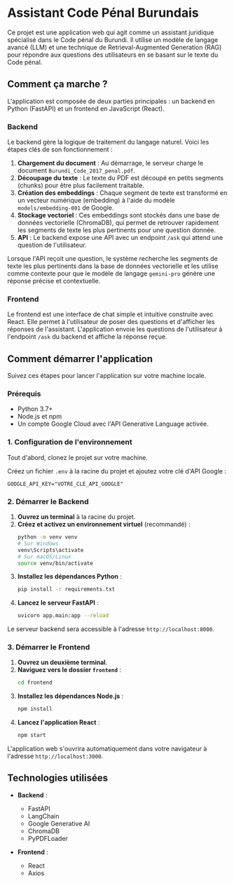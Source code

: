 # Assistant Code Pénal Burundais

Ce projet est une application web qui agit comme un assistant juridique spécialisé dans le Code pénal du Burundi. Il utilise un modèle de langage avancé (LLM) et une technique de Retrieval-Augmented Generation (RAG) pour répondre aux questions des utilisateurs en se basant sur le texte du Code pénal.

## Comment ça marche ?

L'application est composée de deux parties principales : un backend en Python (FastAPI) et un frontend en JavaScript (React).

### Backend

Le backend gère la logique de traitement du langage naturel. Voici les étapes clés de son fonctionnement :

1.  **Chargement du document** : Au démarrage, le serveur charge le document `Burundi_Code_2017_penal.pdf`.
2.  **Découpage du texte** : Le texte du PDF est découpé en petits segments (chunks) pour être plus facilement traitable.
3.  **Création des embeddings** : Chaque segment de texte est transformé en un vecteur numérique (embedding) à l'aide du modèle `models/embedding-001` de Google.
4.  **Stockage vectoriel** : Ces embeddings sont stockés dans une base de données vectorielle (ChromaDB), qui permet de retrouver rapidement les segments de texte les plus pertinents pour une question donnée.
5.  **API** : Le backend expose une API avec un endpoint `/ask` qui attend une question de l'utilisateur.

Lorsque l'API reçoit une question, le système recherche les segments de texte les plus pertinents dans la base de données vectorielle et les utilise comme contexte pour que le modèle de langage `gemini-pro` génère une réponse précise et contextuelle.

### Frontend

Le frontend est une interface de chat simple et intuitive construite avec React. Elle permet à l'utilisateur de poser des questions et d'afficher les réponses de l'assistant. L'application envoie les questions de l'utilisateur à l'endpoint `/ask` du backend et affiche la réponse reçue.

## Comment démarrer l'application

Suivez ces étapes pour lancer l'application sur votre machine locale.

### Prérequis

- Python 3.7+
- Node.js et npm
- Un compte Google Cloud avec l'API Generative Language activée.

### 1. Configuration de l'environnement

Tout d'abord, clonez le projet sur votre machine.

Créez un fichier `.env` à la racine du projet et ajoutez votre clé d'API Google :

```
GOOGLE_API_KEY="VOTRE_CLE_API_GOOGLE"
```

### 2. Démarrer le Backend

1.  **Ouvrez un terminal** à la racine du projet.
2.  **Créez et activez un environnement virtuel** (recommandé) :
    ```bash
    python -m venv venv
    # Sur Windows
    venv\Scripts\activate
    # Sur macOS/Linux
    source venv/bin/activate
    ```
3.  **Installez les dépendances Python** :
    ```bash
    pip install -r requirements.txt
    ```
4.  **Lancez le serveur FastAPI** :
    ```bash
    uvicorn app.main:app --reload
    ```
Le serveur backend sera accessible à l'adresse `http://localhost:8000`.

### 3. Démarrer le Frontend

1.  **Ouvrez un deuxième terminal**.
2.  **Naviguez vers le dossier `frontend`** :
    ```bash
    cd frontend
    ```
3.  **Installez les dépendances Node.js** :
    ```bash
    npm install
    ```
4.  **Lancez l'application React** :
    ```bash
    npm start
    ```
L'application web s'ouvrira automatiquement dans votre navigateur à l'adresse `http://localhost:3000`.

## Technologies utilisées

- **Backend** :
  - FastAPI
  - LangChain
  - Google Generative AI
  - ChromaDB
  - PyPDFLoader

- **Frontend** :
  - React
  - Axios
